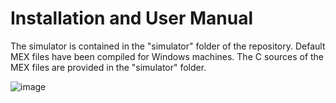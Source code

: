 # Installation and User Manual

The simulator is contained in the "simulator" folder of the repository. Default MEX files have been compiled for Windows machines. The C sources of the MEX files are provided in the "simulator" folder.

![image](https://user-images.githubusercontent.com/62111706/201365817-fa66d7fc-ab7a-44b7-abcd-016379882632.png)
